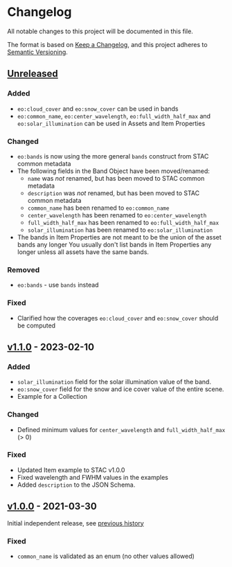# Changelog
All notable changes to this project will be documented in this file.

The format is based on [Keep a Changelog](https://keepachangelog.com/en/1.0.0/),
and this project adheres to [Semantic Versioning](https://semver.org/spec/v2.0.0.html).

## [Unreleased]

### Added

- `eo:cloud_cover` and `eo:snow_cover` can be used in bands
- `eo:common_name`, `eo:center_wavelength`, `eo:full_width_half_max` and `eo:solar_illumination` can be used in Assets and Item Properties

### Changed

- `eo:bands` is now using the more general `bands` construct from STAC common metadata
- The following fields in the Band Object have been moved/renamed:
  - `name` was *not* renamed, but has been moved to STAC common metadata
  - `description` was *not* renamed, but has been moved to STAC common metadata
  - `common_name` has been renamed to `eo:common_name`
  - `center_wavelength` has been renamed to `eo:center_wavelength`
  - `full_width_half_max` has been renamed to `eo:full_width_half_max`
  - `solar_illumination` has been renamed to `eo:solar_illumination`
- The bands in Item Properties are not meant to be the union of the asset bands any longer
  You usually don't list bands in Item Properties any longer unless all assets have the same bands.

### Removed

- `eo:bands` - use `bands` instead

### Fixed

- Clarified how the coverages `eo:cloud_cover` and `eo:snow_cover` should be computed

## [v1.1.0] - 2023-02-10

### Added

- `solar_illumination` field for the solar illumination value of the band.
- `eo:snow_cover` field for the snow and ice cover value of the entire scene.
- Example for a Collection

### Changed

- Defined minimum values for `center_wavelength` and `full_width_half_max` (> 0)

### Fixed

- Updated Item example to STAC v1.0.0
- Fixed wavelength and FWHM values in the examples
- Added `description` to the JSON Schema.

## [v1.0.0] - 2021-03-30

Initial independent release, see [previous history](https://github.com/radiantearth/stac-spec/commits/v1.0.0-rc.2/extensions/eo)

### Fixed

- `common_name` is validated as an enum (no other values allowed)

[Unreleased]: <https://github.com/stac-extensions/eo/compare/v1.1.0...HEAD>
[v1.1.0]: <https://github.com/stac-extensions/eo/compare/v1.0.0...v1.1.0>
[v1.0.0]: <https://github.com/stac-extensions/eo/tree/v1.0.0>
